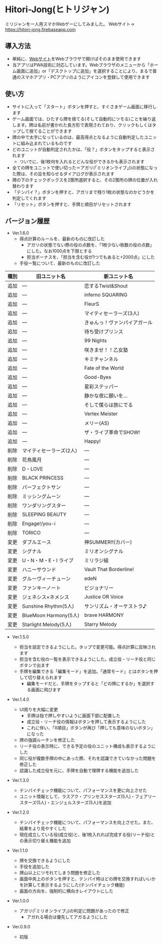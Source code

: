 # Hitori-Jong(ヒトリジャン)
ミリジャンを一人用スマホWebゲーにしてみました。
Webサイト→ https://hitori-jong.firebaseapp.com

## 導入方法

- 単純に、[Webサイト](https://hitori-jong.firebaseapp.com)をWebブラウザで開けばそのまま使用できます
- 当アプリはPWA技術に対応しています。Webブラウザのメニューから「ホーム画面に追加」or「デスクトップに追加」を選択することにより、まるで普通のスマホアプリ・PCアプリのようにアイコンを登録して使用できます

## 使い方

- サイトに入って「スタート」ボタンを押すと、すぐさまゲーム画面に移行します
- ゲーム画面では、ひたすら牌を捨てる(そして自動的にツモる)ことを繰り返します。牌は名前が書かれた長方形で表現されており、クリックもしくはタップして捨てることができます
- 牌の中で太字になっているのは、最高得点となるように自動判定したユニットに組み込まれているものです
- どのユニットが自動判定されたかは、「役？」ボタンをタップすると表示されます
  - ついでに、後1枚何を入れるとどんな役ができるかも表示されます
- 全ての牌をユニットで使い切った＝アガリ(「ミリオンライブ」))の状態になった際は、その旨を知らせるダイアログが表示されます
- 牌の下のチェックボックスを2箇所選択すると、その2箇所の牌の位置が入れ替わります
- 「テンパイ？」ボタンを押すと、アガリまで残り1枚の状態なのかどうかを判定してくれます
- 「リセット」ボタンを押すと、手牌と順目がリセットされます

## バージョン履歴

- Ver.1.6.0
  - 得点計算のルールを、最新のものに改訂した
    - アガリの状態でない際の役の点数を、「1枚少ない枚数の役の点数」にした。なお1000点を下限とする
    - 担当ボーナスを、「担当を含む役が1つでもあると+2000点」にした
  - 手役一覧について、最新のものに改訂した

|種別|旧ユニット名|新ユニット名|
|----|----|----|
|追加|―|恋するTwist&Shout|
|追加|―|inferno SQUARING|
|追加|―|FleurS|
|追加|―|マイティセーラーズ(3人)|
|追加|―|きゅんっ！ヴァンパイアガール|
|追加|―|待ち受けプリンス|
|追加|―|99 Nights|
|追加|―|咲きませ！！乙女塾|
|追加|―|キミチャンネル|
|追加|―|Fate of the World|
|追加|―|Good-Byes|
|追加|―|星彩ステッパー|
|追加|―|静かな夜に願いを…|
|追加|―|そして僕らは旅にでる|
|追加|―|Vertex Meister|
|追加|―|メリー(AS)|
|追加|―|ザ・ライブ革命でSHOW!|
|追加|―|Happy!|
|削除|マイティセーラーズ(2人)|―|
|削除|花鳥風月|―|
|削除|D・LOVE|―|
|削除|BLACK PRINCESS|―|
|削除|パーフェクトサン|―|
|削除|ミッシングムーン|―|
|削除|ワンダリングスター|―|
|削除|SLEEPING BEAUTY|―|
|削除|Engage!/you-i|―|
|削除|TORICO|―|
|変更|ダブルエース|神SUMMER!!(カバー)|
|変更|シグナル|ミリオンシグナル|
|変更|U・N・M・E・I ライブ|ミリラジ組|
|変更|ハニーサウンド|Vault That Borderline!|
|変更|グルーヴィーチューン|edeN|
|変更|ファンキーノート|ビジョナリー|
|変更|ジェネシス×ネメシス|Justice OR Voice|
|変更|Sunshine Rhythm(5人)|サンリズム・オーケストラ♪|
|変更|BlueMoon Harmony(5人)|brave HARMONY|
|変更|Starlight Melody(5人)|Starry Melody|

- Ver.1.5.0
  - 担当を設定できるようにした。タップで変更可能。得点計算に反映されます
  - 担当を含む役の一覧を表示できるようにした。成立役・リーチ役と同じボタンで出ます
  - 手牌を編集できる「編集モード」を追加。「通常モード」とはボタンを押して切り替えられます
    - 編集モードだと、手牌をタップすると「どの牌にするか」を選択する画面に飛びます

- Ver.1.4.0
  - UI周りを大幅に変更
    - 手牌は指で押しやすいように画面下部に配置した
    - 成立役・リーチ役の情報はボタンを押して表示するようにした
    - これに伴い、「X順目」ボタンが再び「押しても意味のないボタン」になった
  - 牌の強調ルーチンを修正した
  - リーチ役の表示時に、できる予定の役のユニット構成も表示するようにした
  - 同じ役が複数手牌の中にあった際、それを認識できていなかった問題を修正した
  - 認識した成立役を元に、手牌を自動で理牌する機能を追加した

- Ver.1.3.0
  -  テンパイチェック機能について、パフォーマンスを更に向上させた
  - ユニット情報として、ラスアク・プリンセススターズ(5人)・フェアリースターズ(5人)・エンジェルスターズ(5人)を追加

- Ver.1.2.0
  - テンパイチェック機能について、パフォーマンスを向上させた。また、結果をより見やすくした
  - 現在成立している役(成立役)と、後1枚入れれば完成する役(リーチ役)との表示切り替え機能を追加

- Ver.1.1.0
  - 牌を交換できるようにした
  - 手役を追加した
  - 牌山以上にツモれてしまう問題を修正した
  - 画面中央上のボタンを押すと、テンパイ時はどの牌を交換すればいいかを計算して表示するようにした(テンパイチェック機能)
  - 画面の方向を、強制的に横向きレイアウトにした

- Ver.1.0.0
  - アガリ(「ミリオンライブ」)の判定に問題があったので修正
    - アガれる場合は優先してアガるようにした

- Ver.0.9.0
  - 初版
